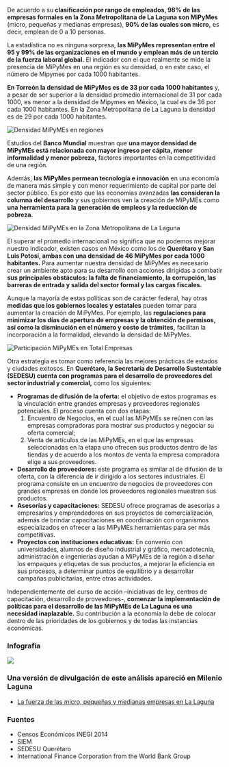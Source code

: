 
De acuerdo a su **clasificación por rango de empleados, 98% de las empresas formales en la Zona Metropolitana de La Laguna son MiPyMes** (micro, pequeñas y medianas empresas), **90% de las cuales son micro,** es decir, emplean de 0 a 10 personas.

La estadística no es ninguna sorpresa, **las MiPyMes representan entre el 95 y 99% de las organizaciones en el mundo y emplean más de un tercio de la fuerza laboral global.** El indicador con el que realmente se mide la presencia de MiPyMes en una región es su densidad, o en este caso, el número de Mipymes por cada 1000 habitantes.

**En Torreón la densidad de MiPyMes es de 33 por cada 1000 habitantes** y, a pesar de ser superior a la densidad promedio internacional de 31 por cada 1000, es menor a la densidad de Mipymes en México, la cual es de 36 por cada 1000 habitantes. En la Zona Metropolitana de La Laguna la densidad es de 29 por cada 1000 habitantes.

<img class="img-responsive" src="la-fuerza-de-las-micro-pequenas-y-medianas-empresas-en-la-laguna/densidad-mipymes-regiones.jpg" alt="Densidad MiPyMEs en regiones">

Estudios del **Banco Mundial** muestran que **una mayor densidad de MiPyMEs está relacionada con mayor ingreso per cápita, menor informalidad y menor pobreza,** factores importantes en la competitividad de una región.

Además, **las MiPyMes permean tecnología e innovación** en una economía de manera más simple y con menor requerimiento de capital por parte del sector público. Es por esto que las economías avanzadas **las consideran la columna del desarrollo** y sus gobiernos ven la creación de MiPyMEs como **una herramienta para la generación de empleos y la reducción de pobreza.**

<img class="img-responsive" src="la-fuerza-de-las-micro-pequenas-y-medianas-empresas-en-la-laguna/densidad-mipymes-zml.jpg" alt="Densidad MiPyMEs en la Zona Metropolitana de La Laguna">

El superar el promedio internacional no significa que no podemos mejorar nuestro indicador, existen casos en México como los de **Querétaro y San Luis Potosí, ambas con una densidad de 46 MiPyMes por cada 1000 habitantes.** Para aumentar nuestra densidad de MiPyMes es necesario crear un ambiente apto para su desarrollo con acciones dirigidas a combatir **sus principales obstáculos: la falta de financiamiento, la corrupción, las barreras de entrada y salida del sector formal y las cargas fiscales.**

Aunque la mayoría de estas políticas son de carácter federal, hay otras **medidas que los gobiernos locales y estatales** pueden tomar para aumentar la creación de MiPyMes. Por ejemplo, las **regulaciones para minimizar los días de apertura de empresas y la obtención de permisos, así como la disminución en el número y costo de trámites,** facilitan la incorporación a la formalidad, elevando la densidad de MiPyMes.

<img class="img-responsive" src="la-fuerza-de-las-micro-pequenas-y-medianas-empresas-en-la-laguna/participacion-mipymes-total-empresas.jpg" alt="Participación MiPyMEs en Total Empresas">

Otra estrategia es tomar como referencia las mejores prácticas de estados y ciudades exitosos. En **Querétaro, la Secretaría de Desarrollo Sustentable (SEDESU) cuenta con programas para el desarrollo de proveedores del sector industrial y comercial,** como los siguientes:

* **Programas de difusión de la oferta:** el objetivo de estos programas es la vinculación entre grandes empresas y proveedores regionales potenciales. El proceso cuenta con dos etapas:
    1. Encuentro de Negocios, en el cual las MiPyMEs se reúnen con las empresas compradoras para mostrar sus productos y negociar su oferta comercial;
    2. Venta de artículos de las MiPyMEs, en el que las empresas seleccionadas en la etapa uno ofrecen sus productos dentro de las tiendas y de acuerdo a los montos de venta la empresa compradora elige a sus proveedores.
* **Desarrollo de proveedores:** este programa es similar al de difusión de la oferta, con la diferencia de ir dirigido a los sectores industriales. El programa consiste en un encuentro de negocios de proveedores con grandes empresas en donde los proveedores regionales muestran sus productos.
* **Asesorías y capacitaciones:** SEDESU ofrece programas de asesorías a empresarios y emprendedores en sus proyectos de comercialización, además de brindar capacitaciones en coordinación con organismos especializados en ofrecer a las MiPyMEs herramientas para ser más competitivas.
* **Proyectos con instituciones educativas:** En convenio con universidades, alumnos de diseño industrial y gráfico, mercadotecnia, administración e ingenierías ayudan a MiPyMEs de la región a diseñar los empaques y etiquetas de sus productos, a mejorar la eficiencia en sus procesos, a determinar puntos de equilibrio y a desarrollar campañas publicitarias, entre otras actividades.

Independientemente del curso de acción –iniciativas de ley, centros de capacitación, desarrollo de proveedores-, **comenzar la implementación de políticas para el desarrollo de las MiPyMEs de La Laguna es una necesidad inaplazable.** Su contribución a la economía la debe de colocar dentro de las prioridades de los gobiernos y de todas las instancias económicas.

### Infografía

<img class="img-responsive" src="la-fuerza-de-las-micro-pequenas-y-medianas-empresas-en-la-laguna/generando-empleos.jpg">

### Una versión de divulgación de este análisis apareció en Milenio Laguna

* [La fuerza de las micro, pequeñas y medianas empresas en La Laguna](http://www.milenio.com/negocios/Implan_Torreon-Pymes_de_Torreon-MiPyMes_de_La_Laguna_0_692330840.html)

### Fuentes

* Censos Económicos INEGI 2014
* SIEM
* SEDESU Querétaro
* International Finance Corporation from the World Bank Group


